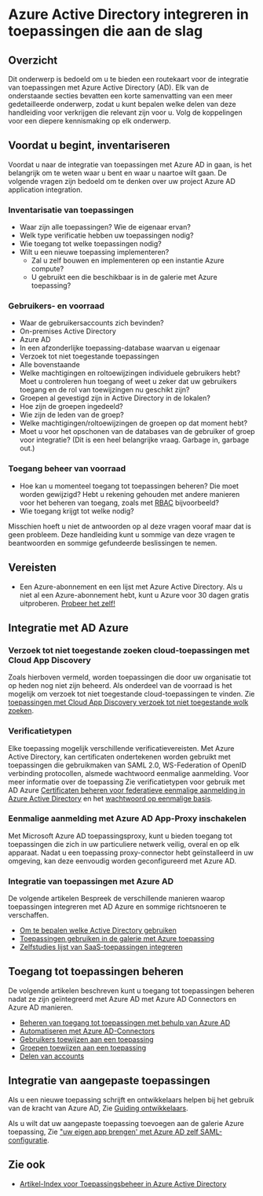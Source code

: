 <properties
   pageTitle="Azure Active Directory integreren in toepassingen die aan de slag |  Microsoft Azure"
   description="Dit artikel is een handleiding voor het ophalen voor het integreren van Azure Active Directory (AD) met toepassingen in gebouwen en cloud-toepassingen."
   services="active-directory"
   documentationCenter=""
   authors="ihenkel"
   manager="femila"
   editor=""/>

   <tags
      ms.service="active-directory"
      ms.devlang="na"
      ms.topic="article"
      ms.tgt_pltfrm="na"
      ms.workload="identity"
      ms.date="02/09/2016"
      ms.author="inhenk"/>

# <a name="integrating-azure-active-directory-with-applications-getting-started-guide"></a>Azure Active Directory integreren in toepassingen die aan de slag
## <a name="overview"></a>Overzicht
Dit onderwerp is bedoeld om u te bieden een routekaart voor de integratie van toepassingen met Azure Active Directory (AD). Elk van de onderstaande secties bevatten een korte samenvatting van een meer gedetailleerde onderwerp, zodat u kunt bepalen welke delen van deze handleiding voor verkrijgen die relevant zijn voor u.  Volg de koppelingen voor een diepere kennismaking op elk onderwerp.

## <a name="before-you-begin-take-inventory"></a>Voordat u begint, inventariseren
Voordat u naar de integratie van toepassingen met Azure AD in gaan, is het belangrijk om te weten waar u bent en waar u naartoe wilt gaan.  De volgende vragen zijn bedoeld om te denken over uw project Azure AD application integration.

### <a name="application-inventory"></a>Inventarisatie van toepassingen
- Waar zijn alle toepassingen? Wie de eigenaar ervan?
- Welk type verificatie hebben uw toepassingen nodig?
- Wie toegang tot welke toepassingen nodig?
- Wilt u een nieuwe toepassing implementeren?
  - Zal u zelf bouwen en implementeren op een instantie Azure compute?
  - U gebruikt een die beschikbaar is in de galerie met Azure toepassing?

### <a name="user-and-group-inventory"></a>Gebruikers- en voorraad
- Waar de gebruikersaccounts zich bevinden?
 - On-premises Active Directory
 - Azure AD
 - In een afzonderlijke toepassing-database waarvan u eigenaar
 - Verzoek tot niet toegestande toepassingen
 - Alle bovenstaande
- Welke machtigingen en roltoewijzingen individuele gebruikers hebt? Moet u controleren hun toegang of weet u zeker dat uw gebruikers toegang en de rol van toewijzingen nu geschikt zijn?
- Groepen al gevestigd zijn in Active Directory in de lokalen?
 - Hoe zijn de groepen ingedeeld?
 - Wie zijn de leden van de groep?
 - Welke machtigingen/roltoewijzingen de groepen op dat moment hebt?
- Moet u voor het opschonen van de databases van de gebruiker of groep voor integratie?  (Dit is een heel belangrijke vraag. Garbage in, garbage out.)

### <a name="access-management-inventory"></a>Toegang beheer van voorraad
- Hoe kan u momenteel toegang tot toepassingen beheren? Die moet worden gewijzigd?  Hebt u rekening gehouden met andere manieren voor het beheren van toegang, zoals met [RBAC](role-based-access-control-configure.md) bijvoorbeeld?
- Wie toegang krijgt tot welke nodig?

Misschien hoeft u niet de antwoorden op al deze vragen vooraf maar dat is geen probleem.  Deze handleiding kunt u sommige van deze vragen te beantwoorden en sommige gefundeerde beslissingen te nemen.

## <a name="prerequisites"></a>Vereisten
- Een Azure-abonnement en een lijst met Azure Active Directory.  Als u niet al een Azure-abonnement hebt, kunt u Azure voor 30 dagen gratis uitproberen. [Probeer het zelf!](https://azure.microsoft.com/trial/get-started-active-directory/)

## <a name="application-integration-with-azure-ad"></a>Integratie met AD Azure
### <a name="finding-unsanctioned-cloud-applications-with-cloud-app-discovery"></a>Verzoek tot niet toegestande zoeken cloud-toepassingen met Cloud App Discovery
Zoals hierboven vermeld, worden toepassingen die door uw organisatie tot op heden nog niet zijn beheerd.  Als onderdeel van de voorraad is het mogelijk om verzoek tot niet toegestande cloud-toepassingen te vinden. Zie [toepassingen met Cloud App Discovery verzoek tot niet toegestande wolk zoeken](active-directory-cloudappdiscovery-whatis.md).

### <a name="authentication-types"></a>Verificatietypen
Elke toepassing mogelijk verschillende verificatievereisten. Met Azure Active Directory, kan certificaten ondertekenen worden gebruikt met toepassingen die gebruikmaken van SAML 2.0, WS-Federation of OpenID verbinding protocollen, alsmede wachtwoord eenmalige aanmelding. Voor meer informatie over de toepassing Zie verificatietypen voor gebruik met AD Azure [Certificaten beheren voor federatieve eenmalige aanmelding in Azure Active Directory](active-directory-sso-certs.md) en het [wachtwoord op eenmalige basis](active-directory-appssoaccess-whatis.md).

### <a name="enabling-sso-with-azure-ad-app-proxy"></a>Eenmalige aanmelding met Azure AD App-Proxy inschakelen
Met Microsoft Azure AD toepassingsproxy, kunt u bieden toegang tot toepassingen die zich in uw particuliere netwerk veilig, overal en op elk apparaat. Nadat u een toepassing proxy-connector hebt geïnstalleerd in uw omgeving, kan deze eenvoudig worden geconfigureerd met Azure AD.

### <a name="integrating-applications-with-azure-ad"></a>Integratie van toepassingen met Azure AD
De volgende artikelen Bespreek de verschillende manieren waarop toepassingen integreren met AD Azure en sommige richtsnoeren te verschaffen.

- [Om te bepalen welke Active Directory gebruiken](active-directory-administer.md)
- [Toepassingen gebruiken in de galerie met Azure toepassing](active-directory-appssoaccess-whatis.md)
- [Zelfstudies lijst van SaaS-toepassingen integreren](active-directory-saas-tutorial-list.md)

## <a name="managing-access-to-applications"></a>Toegang tot toepassingen beheren
De volgende artikelen beschreven kunt u toegang tot toepassingen beheren nadat ze zijn geïntegreerd met Azure AD met Azure AD Connectors en Azure AD manieren.

- [Beheren van toegang tot toepassingen met behulp van Azure AD](active-directory-managing-access-to-apps.md)
- [Automatiseren met Azure AD-Connectors](active-directory-saas-app-provisioning.md)
- [Gebruikers toewijzen aan een toepassing](active-directory-applications-guiding-developers-assigning-users.md)
- [Groepen toewijzen aan een toepassing](active-directory-applications-guiding-developers-assigning-groups.md)
- [Delen van accounts](active-directory-sharing-accounts.md)

## <a name="integrating-custom-applications"></a>Integratie van aangepaste toepassingen
Als u een nieuwe toepassing schrijft en ontwikkelaars helpen bij het gebruik van de kracht van Azure AD, Zie [Guiding ontwikkelaars](active-directory-applications-guiding-developers-for-lob-applications.md).

Als u wilt dat uw aangepaste toepassing toevoegen aan de galerie Azure toepassing, Zie ["uw eigen app brengen' met Azure AD zelf SAML-configuratie](http://blogs.technet.com/b/ad/archive/2015/06/17/bring-your-own-app-with-azure-ad-self-service-saml-configuration-gt-now-in-preview.aspx).

## <a name="see-also"></a>Zie ook

- [Artikel-Index voor Toepassingsbeheer in Azure Active Directory](active-directory-apps-index.md)
